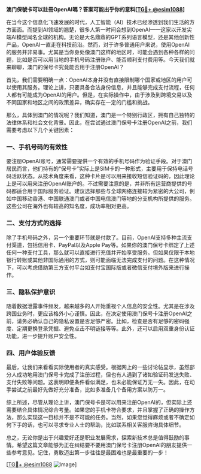 **澳门保號卡可以註冊OpenAI嗎？答案可能出乎你的意料[[TG💪+ @esim1088](https://t.me/s/esim1088)]**

在当今这个信息化飞速发展的时代，人工智能（AI）技术已经渗透到我们生活的方方面面。而提到AI领域的翘楚，很多人第一时间会想到OpenAI——这家以开发尖端AI模型闻名全球的机构。无论是大名鼎鼎的GPT系列语言模型，还是其他创新性产品，OpenAI一直走在科技前沿。然而，对于许多普通用户来说，使用OpenAI的服务并非易事。尤其是当你身处像澳门这样的地区时，可能会遇到各种各样的问题，比如是否可以用当地的手机号码注册账户、能否顺利支付费用等。今天我们就来聊聊，澳门的保号卡究竟能否用于注册OpenAI？

首先，我们需要明确一点：OpenAI本身并没有直接限制哪个国家或地区的用户可以使用其服务。理论上讲，只要具备合法身份信息，并且能够完成支付流程，任何人都有可能成为OpenAI的用户。但是，在实际操作中，由于涉及到跨境交易以及不同国家和地区之间的政策差异，确实存在一定的门槛和挑战。

那么，具体到澳门的情况呢？我们知道，澳门是一个特别行政区，拥有自己独特的法律体系和社会文化背景。因此，在尝试通过澳门保号卡注册OpenAI之前，我们需要考虑以下几个关键因素：

### 一、手机号码的有效性

要注册OpenAI账号，通常需要提供一个有效的手机号码作为验证手段。对于澳门居民而言，他们持有的“保号卡”实际上是SIM卡的一种形式，主要用于保持电话号码活跃状态。从技术角度来看，这种卡片是可以用来接收短信验证码的，因此理论上是可以用来注册OpenAI账户的。不过需要注意的是，并非所有运营商提供的号码都适合用于国际服务验证。建议选择那些与全球网络连接较为紧密的大公司，例如中国移动香港、中国联通澳门或者中国电信澳门等地的分支机构所提供的服务。这些公司在海外也有较高的知名度，成功率相对更高。

### 二、支付方式的选择

除了手机号码之外，另一个重要环节就是付款了。目前，OpenAI支持多种主流支付渠道，包括信用卡、PayPal以及Apple Pay等。如果你的澳门保号卡绑定了上述任何一种支付工具，那么就可以直接进行充值并开始享受服务。但如果仅限于本地银行转账或其他非国际通用的方式，则可能面临无法完成支付的问题。在这种情况下，可以考虑借助第三方支付平台如支付宝国际版或者微信支付境外版来进行操作。

### 三、隐私保护意识

随着数据泄露事件频发，越来越多的人开始重视个人信息的安全性。尤其是在涉及跨国业务时，更应该格外小心谨慎。因此，在决定使用澳门保号卡注册OpenAI之前，请务必确认自己的隐私设置是否足够严密。比如，检查是否有足够的密码强度、定期更换登录凭据、避免点击不明链接等等。此外，还可以启用双重身份认证功能，进一步提升账户安全性。

### 四、用户体验反馈

最后，让我们来看看实际使用者的真实感受。根据网上的一些讨论帖显示，虽然部分人成功地用澳门保号卡完成了注册过程，但也有人遇到了诸如验证码发送失败、支付失败等问题。这表明即便条件看似满足，也未必能保证万无一失。因此，在动手尝试之前最好先做好充分准备，比如多准备几个备用方案以防万一。

综上所述，尽管从理论上讲，澳门保号卡是可以用来注册OpenAI的，但实际上还需要结合具体情况综合考量。如果您的手机卡符合要求，并且掌握了正确的操作方法，那么实现这一目标并不是不可能的任务。当然，如果您觉得麻烦或者不确定如何下手的话，也可以寻求专业人士的帮助，比如联系相关客服咨询具体细节。

总之，无论你是出于兴趣爱好还是职业发展需求，探索新技术总是值得鼓励的事情。希望这篇文章能够为正在纠结要不要用澳门保号卡注册OpenAI的朋友提供一些参考意见。记住，勇敢迈出第一步往往是最困难也是最重要的一步！

[[TG💪+ @esim1088](https://t.me/s/esim1088) ![Image](https://i.postimg.cc/4NQfJmqS/Snipaste-2025-05-13-00-14-12.png)]